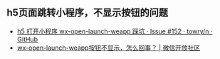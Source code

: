 ## h5页面跳转小程序，不显示按钮的问题
- [h5 打开小程序 wx-open-launch-weapp 踩坑 · Issue #152 · towry/n · GitHub](https://github.com/towry/n/issues/152)
- [wx-open-launch-weapp按钮不显示，怎么回事？ | 微信开放社区](https://developers.weixin.qq.com/community/develop/doc/000cac14824888ab998b648ee51400)

